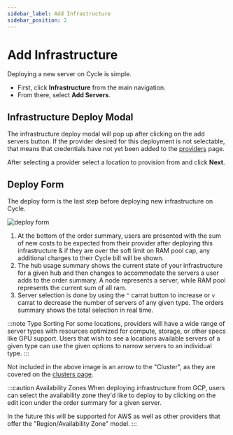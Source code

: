 ```yaml
---
sidebar_label: Add Infrastructure
sidebar_position: 2
---
```


# Add Infrastructure

Deploying a new server on Cycle is simple.

- First, click **Infrastructure** from the main navigation.
- From there, select **Add Servers**.

## Infrastructure Deploy Modal

The infrastructure deploy modal will pop up after clicking on the add servers button. If the provider desired for this deployment is not selectable, that means that credentials have not yet been added to the [providers](/docs/infrastructure/providers/adding-providers) page.

After selecting a provider select a location to provision from and click **Next**.

## Deploy Form

The deploy form is the last step before deploying new infrastructure on Cycle.

![deploy form](https://static.cycle.io/portal-docs/server/create.png)

1. At the bottom of the order summary, users are presented with the sum of new costs to be expected from their provider after deploying this infrastructure & if they are over the soft limit on RAM pool cap, any additional charges to their Cycle bill will be shown.
2. The hub usage summary shows the current state of your infrastructure for a given hub and then changes to accommodate the servers a user adds to the order summary. A node represents a server, while RAM pool represents the current sum of all ram.
3. Server selection is done by using the `^` carrat button to increase or `v` carrat to decrease the number of servers of any given type. The orders summary shows the total selection in real time.

:::note Type Sorting
For some locations, providers will have a wide range of server types with resources optimized for compute, storage, or other specs like GPU support. Users that wish to see a locations available servers of a given type can use the given options to narrow servers to an individual type.
:::

Not included in the above image is an arrow to the "Cluster", as they are covered on the [clusters page](/docs/infrastructure/clusters).

:::caution Availability Zones
When deploying infrastructure from GCP, users can select the availability zone they'd like to deploy to by clicking on the edit icon under the order summary for a given server.

In the future this will be supported for AWS as well as other providers that offer the "Region/Availability Zone" model.
:::
